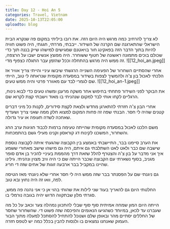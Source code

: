 ```yaml
---
title: Day 12 - Hoi An 5
categories: Travel, Vietnam
date: 2025-10-13T22:05:00
uploadto: blog
---
```

לא צריך להרחיב כמה מרגש היה היום הזה. את רובו ביליתי במקום פה שנקרא הבית הישראלי שהתארגנה שם הקרנה של השידור. ייבבתי, מררתי, חגגתי, היה פשוט חוויה להיות בתוך הדבר הזה בפאקינג חור בויאטנם שמגישים למישהו שייק בננה תוך כדי שכולם בוכים מתמונה ראשונה של חטוף ששוחרר. היה מפוצץ אנשים ישבו על הרצפה, זה ממש היה מרגש בהתחלה וככל שהזמן עבר התגלה כצפוף מדי.
![[12_hoi_an.jpeg]]

אחרי שהסתיים השחרור של הפעימה השנייה הרגשתי שיבשו עיניי והייתי צריך אוויר אז הלכתי לאכול בון צ'ה ולהמשיך לצפות בשידור במסעדה מקומית שנראתה לי טוב, הייתי שם לגמרי לבד עם מאוורר פרטי והיה ממש טעים.
![[12_hoi_an-1.jpeg]]

את הבוקר לפני השידור פתחתי בחיפוש אחר משקה מרענן ומשהו טעים כדי לבוא נינוח, הרגליים לקחו אותי לבד למקום שנהניתי בו מאוד וישבתי קצת לקרוא שם.

אחרי הבון צ'ה חזרתי להתארגן מחדש ולצאת לקצת סידורים, לקנות כל מיני דברים קטנים שהיה לי חסר. הבנתי שפה זה פחות המקום למצוא חלק ממה שאני צריך ושעדיף שאחכה לשדה תעופה או עיר גדולה.

משם הלכנו לאכול במסעדה מקומית שהייתה טעימה ברמות לכבוד חגיגות ערב החג והשחרור, המשכנו לקינוח דג קוראסון וקנינו מעילי גשם בהתמכחות.

את הערב סיימנו בבר, התיישבתי באמצע בין הקבוצה שהגעתי איתה לקבוצה נוספת שישבה שם כבר ולאט לאט השתלבתי גם איתם, היה גם מישהו שישב מאחורי ששמע איך אני מדבר על בון צ'ה והצטרף להלל שזאת דרך מהממת בעיניי להכיר בן אדם סופר מגניב, בסוף נשארתי עם הקבוצה שכבר הייתה שם כי היה וויב מצוין ונהניתי. גילינו שהיינו במקביל בבר ארבעה זוגות של אחים שזה די חריג.

גם ניגנתי שם על הפסנתר בבר שזה ממש היה לי חסר אחרי שלא ניגנתי מאז הטיסה לפה, וואו זה היה נחוץ ובא טוב.

החלטתי היום גם להאריך בעוד שני לילות את שהותי בהוי אן כי אני נהנה פה ממש, סגרתי מלון שבתקווה הדוש יהיה בגובה נורמלי בו.

הייתה היום המון שמחה אמיתית סוף סוף שבלי להתכוון נמהלה צער וכאב על כל מה שעברנו עד לכאן, במיוחד כשהגיעו הנאומים והפיכסה שזה פשוט די. שהשחרור שחסר של החללים יסתיים מהר ובאופן שלם ושנוכל להתחיל להסתכל למעלה מתוך הבור העמוק שאנחנו נמצאים בו ולנסות להבין בכלל כמה יש לטפס חזרה.